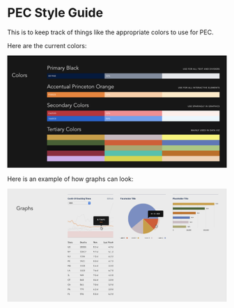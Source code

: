 # PEC Style Guide

This is to keep track of things like the appropriate colors to use for PEC.

Here are the current colors:

![PEC Colors](colors.png)


Here is an example of how graphs can look:

![PEC Graph](graphs.png)

